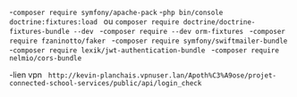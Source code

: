 -`composer require symfony/apache-pack`
-`php bin/console doctrine:fixtures:load ` ou `composer require doctrine/doctrine-fixtures-bundle --dev `
-`composer require --dev orm-fixtures `
-`composer require fzaninotto/faker `
-`composer require symfony/swiftmailer-bundle`
-`composer require lexik/jwt-authentication-bundle `
-`composer require nelmio/cors-bundle`


-lien vpn ` http://kevin-planchais.vpnuser.lan/Apoth%C3%A9ose/projet-connected-school-services/public/api/login_check`